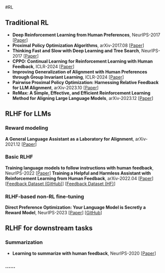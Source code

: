 #RL

## Traditional RL

- **Deep Reinforcement Learning from Human Preferences**, NeurIPS-2017 [[Paper](https://papers.nips.cc/paper_files/paper/2017/hash/d5e2c0adad503c91f91df240d0cd4e49-Abstract.html)]
- **Proximal Policy Optimization Algorithms**, arXiv-2017.08 [[Paper](http://arxiv.org/abs/1707.06347)]
- **Thinking Fast and Slow with Deep Learning and Tree Search**, NeurIPS-2017 [[Paper](https://papers.nips.cc/paper_files/paper/2017/hash/d8e1344e27a5b08cdfd5d027d9b8d6de-Abstract.html)]
- **CPPO: Continual Learning for Reinforcement Learning with Human Feedback**, ICLR-2024 [[Paper](https://openreview.net/forum?id=86zAUE80pP)]
- **Improving Generalization of Alignment with Human Preferences through Group Invariant Learning**, ICLR-2024 [[Paper](https://openreview.net/forum?id=fwCoLe3TAX)]
- **Pairwise Proximal Policy Optimization: Harnessing Relative Feedback for LLM Alignment**, arXiv-2023.10 [[Paper](https://arxiv.org/abs/2310.00212)]
- **ReMax: A Simple, Effective, and Efficient Reinforcement Learning Method for Aligning Large Language Models**, arXiv-2023.12 [[Paper](https://arxiv.org/abs/2310.10505)]

## RLHF for LLMs

### Reward modeling

**A General Language Assistant as a Laboratory for Alignment**, arXiv-2021.12 [[Paper](http://arxiv.org/abs/2112.00861)]

### Basic RLHF

**Training language models to follow instructions with human feedback**, NeurIPS-2022 [[Paper](https://papers.nips.cc/paper_files/paper/2022/hash/b1efde53be364a73914f58805a001731-Abstract-Conference.html)]
**Training a Helpful and Harmless Assistant with Reinforcement Learning from Human Feedback**, arXiv-2022.04 [[Paper](http://arxiv.org/abs/2204.05862)] [[Feedback Dataset (GitHub)](https://github.com/anthropics/hh-rlhf)] [[Feedback Dataset (HF)](https://huggingface.co/datasets/Anthropic/hh-rlhf)]

### RLHF-based non-RL fine-tuning

**Direct Preference Optimization: Your Language Model is Secretly a Reward Model**, NeurIPS-2023 [[Paper](https://papers.nips.cc/paper_files/paper/2023/hash/a85b405ed65c6477a4fe8302b5e06ce7-Abstract-Conference.html)] [[GitHub](https://github.com/eric-mitchell/direct-preference-optimization)]

## RLHF for downstream tasks

### Summarization

- **Learning to summarize with human feedback**, NeurIPS-2020 [[Paper](https://proceedings.neurips.cc/paper/2020/hash/1f89885d556929e98d3ef9b86448f951-Abstract.html)]

### ......

